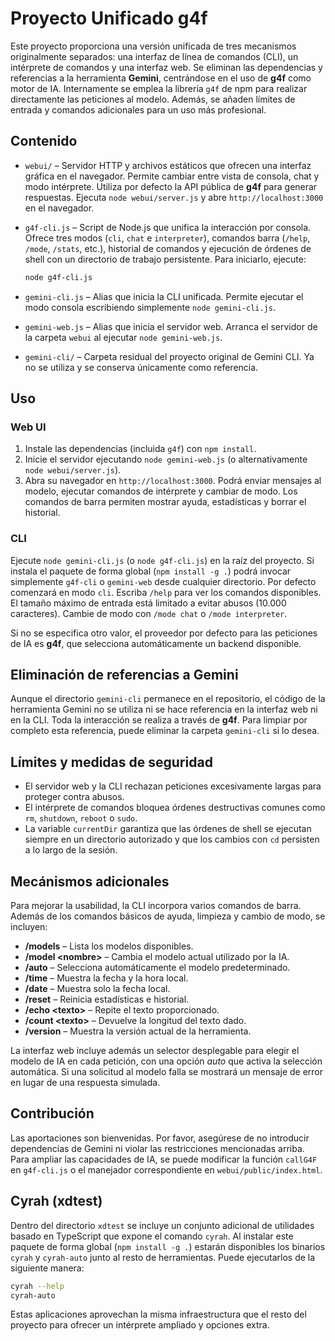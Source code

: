 # Proyecto Unificado g4f

Este proyecto proporciona una versión unificada de tres mecanismos
originalmente separados: una interfaz de línea de comandos (CLI), un
intérprete de comandos y una interfaz web. Se eliminan las
dependencias y referencias a la herramienta **Gemini**, centrándose en
el uso de **g4f** como motor de IA. Internamente se emplea la librería
`g4f` de npm para realizar directamente las peticiones al modelo.
Además, se añaden límites de
entrada y comandos adicionales para un uso más profesional.

## Contenido

* `webui/` – Servidor HTTP y archivos estáticos que ofrecen una
  interfaz gráfica en el navegador. Permite cambiar entre vista de
  consola, chat y modo intérprete. Utiliza por defecto la API pública
  de **g4f** para generar respuestas. Ejecuta `node webui/server.js` y abre
  `http://localhost:3000` en el navegador.

* `g4f-cli.js` – Script de Node.js que unifica la interacción por
  consola. Ofrece tres modos (`cli`, `chat` e `interpreter`),
  comandos barra (`/help`, `/mode`, `/stats`, etc.), historial de
  comandos y ejecución de órdenes de shell con un directorio de
  trabajo persistente. Para iniciarlo, ejecute:

  ```sh
  node g4f-cli.js
  ```

* `gemini-cli.js` – Alias que inicia la CLI unificada. Permite
  ejecutar el modo consola escribiendo simplemente `node
  gemini-cli.js`.

* `gemini-web.js` – Alias que inicia el servidor web. Arranca el
  servidor de la carpeta `webui` al ejecutar `node gemini-web.js`.

* `gemini-cli/` – Carpeta residual del proyecto original de Gemini
  CLI. Ya no se utiliza y se conserva únicamente como referencia.

## Uso

### Web UI

1. Instale las dependencias (incluida `g4f`) con `npm install`.
2. Inicie el servidor ejecutando `node gemini-web.js` (o
   alternativamente `node webui/server.js`).
3. Abra su navegador en `http://localhost:3000`. Podrá enviar
   mensajes al modelo, ejecutar comandos de intérprete y cambiar de
   modo. Los comandos de barra permiten mostrar ayuda,
   estadísticas y borrar el historial.

### CLI

Ejecute `node gemini-cli.js` (o `node g4f-cli.js`) en la raíz del
proyecto. Si instala el paquete de forma global (`npm install -g .`)
podrá invocar simplemente `g4f-cli` o `gemini-web` desde cualquier
directorio.
Por defecto
comenzará en modo `cli`. Escriba `/help` para ver los comandos
disponibles. El tamaño máximo de entrada está limitado a evitar
abusos (10.000 caracteres). Cambie de modo con `/mode chat` o
`/mode interpreter`.

Si no se especifica otro valor, el proveedor por defecto para las
peticiones de IA es **g4f**, que selecciona automáticamente un backend
disponible.

## Eliminación de referencias a Gemini

Aunque el directorio `gemini-cli` permanece en el repositorio, el
código de la herramienta Gemini no se utiliza ni se hace referencia
en la interfaz web ni en la CLI. Toda la interacción se realiza a
través de **g4f**. Para limpiar por completo esta referencia, puede
eliminar la carpeta `gemini-cli` si lo desea.

## Límites y medidas de seguridad

* El servidor web y la CLI rechazan peticiones excesivamente largas
  para proteger contra abusos.
* El intérprete de comandos bloquea órdenes destructivas comunes como
  `rm`, `shutdown`, `reboot` o `sudo`.
* La variable `currentDir` garantiza que las órdenes de shell se
  ejecutan siempre en un directorio autorizado y que los cambios con
  `cd` persisten a lo largo de la sesión.

## Mecánismos adicionales

Para mejorar la usabilidad, la CLI incorpora varios comandos de barra.  Además de los
comandos básicos de ayuda, limpieza y cambio de modo, se incluyen:

- **/models** – Lista los modelos disponibles.
- **/model &lt;nombre&gt;** – Cambia el modelo actual utilizado por la IA.
- **/auto** – Selecciona automáticamente el modelo predeterminado.
- **/time** – Muestra la fecha y la hora local.
- **/date** – Muestra solo la fecha local.
- **/reset** – Reinicia estadísticas e historial.
- **/echo &lt;texto&gt;** – Repite el texto proporcionado.
- **/count &lt;texto&gt;** – Devuelve la longitud del texto dado.
- **/version** – Muestra la versión actual de la herramienta.

 La interfaz web incluye además un selector desplegable para elegir el
 modelo de IA en cada petición, con una opción *auto* que activa la
 selección automática. Si una solicitud al modelo falla se mostrará un
 mensaje de error en lugar de una respuesta simulada.

## Contribución

Las aportaciones son bienvenidas. Por favor, asegúrese de no
introducir dependencias de Gemini ni violar las restricciones
mencionadas arriba. Para ampliar las capacidades de IA, se puede
modificar la función `callG4F` en `g4f-cli.js` o el manejador
correspondiente en `webui/public/index.html`.

## Cyrah (xdtest)

Dentro del directorio `xdtest` se incluye un conjunto adicional de
utilidades basado en TypeScript que expone el comando `cyrah`. Al
instalar este paquete de forma global (`npm install -g .`) estarán
disponibles los binarios `cyrah` y `cyrah-auto` junto al resto de
herramientas. Puede ejecutarlos de la siguiente manera:

```sh
cyrah --help
cyrah-auto
```

Estas aplicaciones aprovechan la misma infraestructura que el resto del
proyecto para ofrecer un intérprete ampliado y opciones extra.
